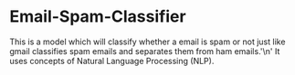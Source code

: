 # Email-Spam-Classifier
This is a model which will classify whether a email is spam or not just like  gmail classifies spam emails and separates them from ham emails.'\n'
It uses concepts of Natural Language Processing (NLP).
